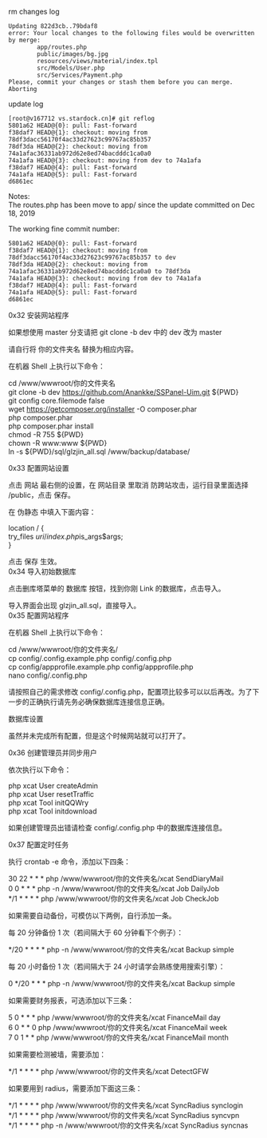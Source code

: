 rm
changes log  
```  
Updating 822d3cb..79bdaf8
error: Your local changes to the following files would be overwritten by merge:
        app/routes.php
        public/images/bg.jpg
        resources/views/material/index.tpl
        src/Models/User.php
        src/Services/Payment.php
Please, commit your changes or stash them before you can merge.
Aborting
```  


update log  
```  
[root@v167712 vs.stardock.cn]# git reflog
5801a62 HEAD@{0}: pull: Fast-forward
f38daf7 HEAD@{1}: checkout: moving from 78df3dacc56170f4ac33d27623c99767ac85b357
78df3da HEAD@{2}: checkout: moving from 74a1afac36331ab972d62e8ed74bacdddc1ca0a0
74a1afa HEAD@{3}: checkout: moving from dev to 74a1afa
f38daf7 HEAD@{4}: pull: Fast-forward
74a1afa HEAD@{5}: pull: Fast-forward
d6861ec
```  



Notes:  
The routes.php has been move to app/ since the update committed on Dec 18, 2019 

The working fine commit number:  
```  
5801a62 HEAD@{0}: pull: Fast-forward
f38daf7 HEAD@{1}: checkout: moving from 78df3dacc56170f4ac33d27623c99767ac85b357 to dev
78df3da HEAD@{2}: checkout: moving from 74a1afac36331ab972d62e8ed74bacdddc1ca0a0 to 78df3da
74a1afa HEAD@{3}: checkout: moving from dev to 74a1afa
f38daf7 HEAD@{4}: pull: Fast-forward
74a1afa HEAD@{5}: pull: Fast-forward
d6861ec
```  


0x32 安装网站程序  

如果想使用 master 分支请把 git clone -b dev 中的 dev 改为 master  

请自行将 你的文件夹名 替换为相应内容。  

在机器 Shell 上执行以下命令：  

cd /www/wwwroot/你的文件夹名  
git clone -b dev https://github.com/Anankke/SSPanel-Uim.git ${PWD}  
git config core.filemode false   
wget https://getcomposer.org/installer -O composer.phar  
php composer.phar  
php composer.phar install  
chmod -R 755 ${PWD}  
chown -R www:www ${PWD}  
ln -s ${PWD}/sql/glzjin_all.sql /www/backup/database/  

0x33 配置网站设置  

点击 网站 最右侧的设置，在 网站目录 里取消 防跨站攻击，运行目录里面选择 /public，点击 保存。  

在 伪静态 中填入下面内容：  

location / {  
    try_files $uri /index.php$is_args$args;  
}  
 
点击 保存 生效。  
0x34 导入初始数据库  

点击删库塔菜单的 数据库 按钮，找到你刚 Link 的数据库，点击导入。  

导入界面会出现 glzjin_all.sql，直接导入。  
0x35 配置网站程序  

在机器 Shell 上执行以下命令：  

cd /www/wwwroot/你的文件夹名/  
cp config/.config.example.php config/.config.php  
cp config/appprofile.example.php config/appprofile.php  
nano config/.config.php  

请按照自己的需求修改 config/.config.php，配置项比较多可以以后再改。为了下一步的正确执行请先务必确保数据库连接信息正确。  

数据库设置  

虽然并未完成所有配置，但是这个时候网站就可以打开了。  


0x36 创建管理员并同步用户    

依次执行以下命令：   

php xcat User createAdmin  
php xcat User resetTraffic  
php xcat Tool initQQWry  
php xcat Tool initdownload  

如果创建管理员出错请检查 config/.config.php 中的数据库连接信息。  

0x37 配置定时任务  

执行 crontab -e 命令，添加以下四条：  

30 22 * * * php /www/wwwroot/你的文件夹名/xcat SendDiaryMail  
0 0 * * * php -n /www/wwwroot/你的文件夹名/xcat Job DailyJob  
*/1 * * * * php /www/wwwroot/你的文件夹名/xcat Job CheckJob  

如果需要自动备份，可模仿以下两例，自行添加一条。  

每 20 分钟备份 1 次（若间隔大于 60 分钟看下个例子）：  

*/20 * * * * php -n /www/wwwroot/你的文件夹名/xcat Backup simple  

每 20 小时备份 1 次（若间隔大于 24 小时请学会熟练使用搜索引擎）：  

0 */20 * * * php -n /www/wwwroot/你的文件夹名/xcat Backup simple  

如果需要财务报表，可选添加以下三条：  
  
5 0 * * * php /www/wwwroot/你的文件夹名/xcat FinanceMail day  
6 0 * * 0 php /www/wwwroot/你的文件夹名/xcat FinanceMail week  
7 0 1 * * php /www/wwwroot/你的文件夹名/xcat FinanceMail month  
    
如果需要检测被墙，需要添加：  

*/1 * * * * php /www/wwwroot/你的文件夹名/xcat DetectGFW  

如果要用到 radius，需要添加下面这三条：  

*/1 * * * * php /www/wwwroot/你的文件夹名/xcat SyncRadius synclogin  
*/1 * * * * php /www/wwwroot/你的文件夹名/xcat SyncRadius syncvpn  
*/1 * * * * php -n /www/wwwroot/你的文件夹名/xcat SyncRadius syncnas  
